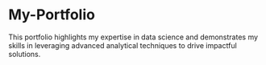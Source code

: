 # My-Portfolio

This portfolio highlights my expertise in data science and demonstrates my skills in leveraging advanced analytical techniques to drive impactful solutions.
